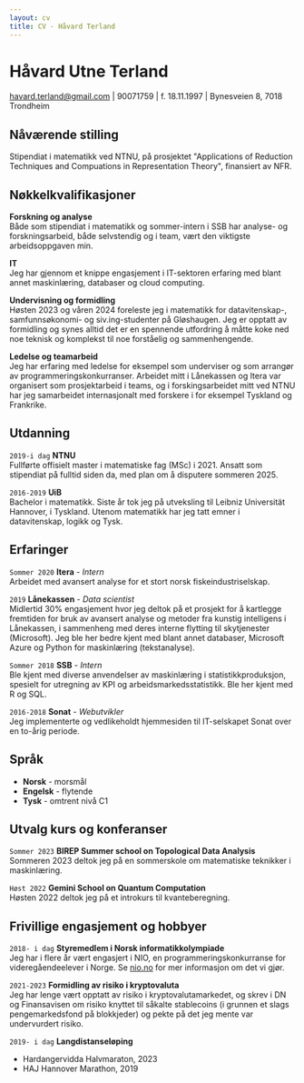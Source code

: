```yaml
---
layout: cv
title: CV - Håvard Terland
---
```

# Håvard Utne Terland

<div id="webaddress">
<a href="havard.terland@gmail.com">havard.terland@gmail.com</a> | 90071759 | f. 18.11.1997 | Bynesveien 8, 7018 Trondheim
</div>


## Nåværende stilling

Stipendiat i matematikk ved NTNU, på prosjektet "Applications of Reduction Techniques and Compuations in Representation Theory", finansiert av NFR.

## Nøkkelkvalifikasjoner
__Forskning og analyse__\
Både som stipendiat i matematikk og sommer-intern i SSB har analyse- og forskningsarbeid, både selvstendig og i team, vært den viktigste arbeidsoppgaven min.

__IT__\
Jeg har gjennom et knippe engasjement i IT-sektoren erfaring med blant annet maskinlæring, databaser og cloud computing.

__Undervisning og formidling__ \
Høsten 2023 og våren 2024 foreleste jeg i matematikk for datavitenskap-, samfunnsøkonomi- og siv.ing-studenter på Gløshaugen. Jeg er opptatt av formidling og synes alltid det er en spennende utfordring å måtte koke ned noe teknisk og komplekst til noe forståelig og sammenhengende. 

__Ledelse og teamarbeid__\
Jeg har erfaring med ledelse for eksempel som underviser og som arrangør av programmeringskonkurranser. Arbeidet mitt i Lånekassen og Itera var organisert som prosjektarbeid i teams, og i forskingsarbeidet mitt ved NTNU har jeg samarbeidet internasjonalt med forskere i for eksempel Tyskland og Frankrike.


## Utdanning

`2019-i dag`
__NTNU__ \
Fullførte offisielt master i matematiske fag (MSc) i 2021. Ansatt som stipendiat på fulltid siden da, med plan om å disputere sommeren 2025.

`2016-2019`
__UiB__ \
Bachelor i matematikk. Siste år tok jeg på utveksling til Leibniz Universität Hannover, i Tyskland. Utenom matematikk har jeg tatt emner i datavitenskap, logikk og Tysk.

## Erfaringer

`Sommer 2020` **Itera** - *Intern* \
Arbeidet med avansert analyse for et stort norsk fiskeindustriselskap. 

`2019`
__Lånekassen__ - *Data scientist* \
Midlertid 30% engasjement hvor jeg deltok på et prosjekt for å kartlegge fremtiden for bruk av avansert analyse og metoder fra kunstig intelligens i Lånekassen, i sammenheng med deres interne flytting til skytjenester (Microsoft). Jeg ble her bedre kjent med blant annet databaser, Microsoft Azure og Python for maskinlæring (tekstanalyse).

`Sommer 2018` __SSB__ - *Intern* \
Ble kjent med diverse anvendelser av maskinlæring i statistikkproduksjon, spesielt for utregning av KPI og arbeidsmarkedsstatistikk. Ble her kjent med R og SQL.

`2016-2018` __Sonat__ - *Webutvikler* \
Jeg implementerte og vedlikeholdt hjemmesiden til IT-selskapet Sonat over en to-årig periode. 

## Språk
- __Norsk__ - morsmål
- __Engelsk__ - flytende
- __Tysk__ - omtrent nivå C1

## Utvalg kurs og konferanser
`Sommer 2023` __BIREP Summer school on Topological Data Analysis__ \
Sommeren 2023 deltok jeg på en sommerskole om matematiske teknikker i maskinlæring. 

`Høst 2022` __Gemini School on Quantum Computation__ \
Høsten 2022 deltok jeg på et introkurs til kvanteberegning.


## Frivillige engasjement og hobbyer

`2018- i dag`
__Styremedlem i Norsk informatikkolympiade__\
Jeg har i flere år vært engasjert i NIO, en programmeringskonkurranse for videregåendeelever i Norge. Se <a href="nio.no">nio.no</a> for mer informasjon om det vi gjør.

`2021-2023`
__Formidling av risiko i kryptovaluta__\
Jeg har lenge vært opptatt av risiko i kryptovalutamarkedet, og skrev i DN og Finansavisen om risiko knyttet til såkalte stablecoins (i grunnen et slags pengemarkedsfond på blokkjeder) og pekte på det jeg mente var undervurdert risiko.

`2019- i dag` __Langdistanseløping__
- Hardangervidda Halvmaraton, 2023
- HAJ Hannover Marathon, 2019







<!-- ### Footer

Last updated: May 2013 -->


